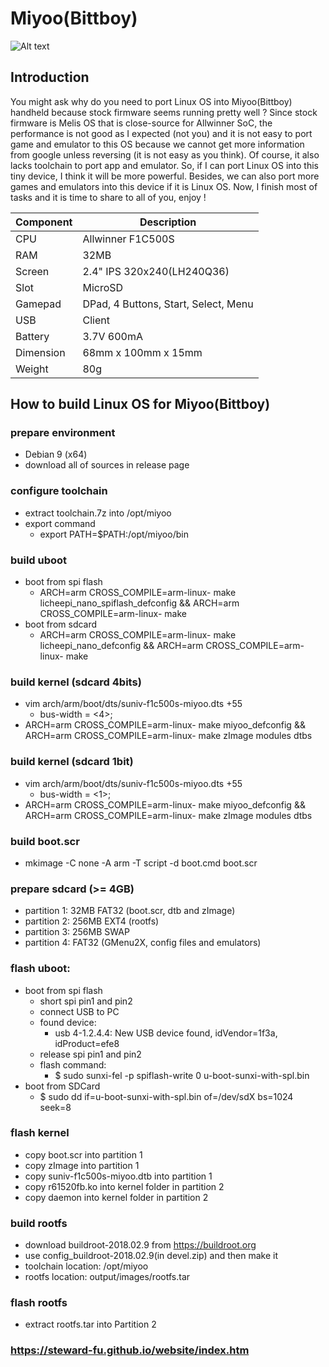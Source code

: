 # Miyoo(Bittboy)
![Alt text](imgs/main.jpg)
  
## Introduction
You might ask why do you need to port Linux OS into Miyoo(Bittboy) handheld because stock firmware seems running pretty well ? Since stock firmware is Melis OS that is close-source for Allwinner SoC, the performance is not good as I expected (not you) and it is not easy to port game and emulator to this OS because we cannot get more information from google unless reversing (it is not easy as you think). Of course, it also lacks toolchain to port app and emulator. So, if I can port Linux OS into this tiny device, I think it will be more powerful. Besides, we can also port more games and emulators into this device if it is Linux OS. Now, I finish most of tasks and it is time to share to all of you, enjoy !  
  
|Component|Description                         |
|---------|------------------------------------|
|CPU      |Allwinner F1C500S                   |
|RAM      |32MB                                |
|Screen   |2.4" IPS 320x240(LH240Q36)          |
|Slot     |MicroSD                             |
|Gamepad  |DPad, 4 Buttons, Start, Select, Menu|
|USB      |Client                              |
|Battery  |3.7V 600mA                          |
|Dimension|68mm x 100mm x 15mm                 |
|Weight   |80g                                 |
  
## How to build Linux OS for Miyoo(Bittboy)  
### prepare environment
-  Debian 9 (x64)
-  download all of sources in release page
  
### configure toolchain
-  extract toolchain.7z into /opt/miyoo
-  export command
   -  export PATH=$PATH:/opt/miyoo/bin
  
### build uboot
-  boot from spi flash
   -  ARCH=arm CROSS_COMPILE=arm-linux- make licheepi_nano_spiflash_defconfig && ARCH=arm CROSS_COMPILE=arm-linux- make
-  boot from sdcard
   -  ARCH=arm CROSS_COMPILE=arm-linux- make licheepi_nano_defconfig && ARCH=arm CROSS_COMPILE=arm-linux- make
  
### build kernel (sdcard 4bits)
-  vim arch/arm/boot/dts/suniv-f1c500s-miyoo.dts +55
   -  bus-width = <4>;
-  ARCH=arm CROSS_COMPILE=arm-linux- make miyoo_defconfig && ARCH=arm CROSS_COMPILE=arm-linux- make zImage modules dtbs
  
### build kernel (sdcard 1bit)
-  vim arch/arm/boot/dts/suniv-f1c500s-miyoo.dts +55
   -  bus-width = <1>;
-  ARCH=arm CROSS_COMPILE=arm-linux- make miyoo_defconfig && ARCH=arm CROSS_COMPILE=arm-linux- make zImage modules dtbs
  
### build boot.scr
-  mkimage -C none -A arm -T script -d boot.cmd boot.scr
  
### prepare sdcard (>= 4GB)
-  partition 1: 32MB FAT32 (boot.scr, dtb and zImage)
-  partition 2: 256MB EXT4 (rootfs)
-  partition 3: 256MB SWAP
-  partition 4: FAT32 (GMenu2X, config files and emulators)
  
### flash uboot:
-  boot from spi flash
   -  short spi pin1 and pin2
   -  connect USB to PC
   -  found device: 
      -  usb 4-1.2.4.4: New USB device found, idVendor=1f3a, idProduct=efe8
   -  release spi pin1 and pin2
   -  flash command: 
      -  $ sudo sunxi-fel -p spiflash-write 0 u-boot-sunxi-with-spl.bin
-  boot from SDCard
   -  $ sudo dd if=u-boot-sunxi-with-spl.bin of=/dev/sdX bs=1024 seek=8
  
### flash kernel
-  copy boot.scr into partition 1
-  copy zImage into partition 1
-  copy suniv-f1c500s-miyoo.dtb into partition 1
-  copy r61520fb.ko into kernel folder in partition 2
-  copy daemon into kernel folder in partition 2
  
### build rootfs
-  download buildroot-2018.02.9 from https://buildroot.org
-  use config_buildroot-2018.02.9(in devel.zip) and then make it
-  toolchain location: /opt/miyoo
-  rootfs location: output/images/rootfs.tar
  
### flash rootfs
-  extract rootfs.tar into Partition 2

### https://steward-fu.github.io/website/index.htm
